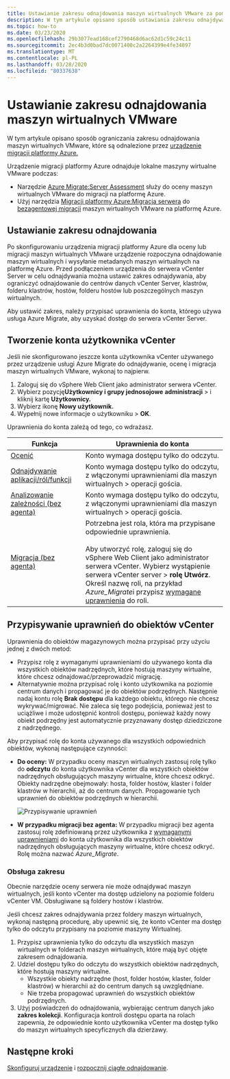 ```yaml
---
title: Ustawianie zakresu odnajdowania maszyn wirtualnych VMware za pomocą usługi Azure Migrate
description: W tym artykule opisano sposób ustawiania zakresu odnajdywania dla oceny i migracji maszyn wirtualnych VMware za pomocą usługi Azure Migrate.
ms.topic: how-to
ms.date: 03/23/2020
ms.openlocfilehash: 29b3077ead168cef2790468d6ac62d1c59c24c11
ms.sourcegitcommit: 2ec4b3d0bad7dc0071400c2a2264399e4fe34897
ms.translationtype: MT
ms.contentlocale: pl-PL
ms.lasthandoff: 03/28/2020
ms.locfileid: "80337638"
---
```

# <a name="set-discovery-scope-for-vmware-vms"></a>Ustawianie zakresu odnajdowania maszyn wirtualnych VMware

W tym artykule opisano sposób ograniczania zakresu odnajdowania maszyn wirtualnych VMware, które są odnalezione przez [urządzenie migracji platformy Azure.](migrate-appliance-architecture.md)

Urządzenie migracji platformy Azure odnajduje lokalne maszyny wirtualne VMware podczas: 

- Narzędzie [Azure Migrate:Server Assessment](migrate-services-overview.md#azure-migrate-server-assessment-tool) służy do oceny maszyn wirtualnych VMware do migracji na platformę Azure.
- Użyj narzędzia [Migracji platformy Azure:Migracja serwera](migrate-services-overview.md#azure-migrate-server-migration-tool) do [bezagentowej migracji](server-migrate-overview.md) maszyn wirtualnych VMware na platformę Azure.

## <a name="set-discovery-scope"></a>Ustawianie zakresu odnajdowania


Po skonfigurowaniu urządzenia migracji platformy Azure dla oceny lub migracji maszyn wirtualnych VMware urządzenie rozpoczyna odnajdowanie maszyn wirtualnych i wysyłanie metadanych maszyn wirtualnych na platformę Azure. Przed podłączeniem urządzenia do serwera vCenter Server w celu odnajdywania można ustawić zakres odnajdywania, aby ograniczyć odnajdowanie do centrów danych vCenter Server, klastrów, folderu klastrów, hostów, folderu hostów lub poszczególnych maszyn wirtualnych.

Aby ustawić zakres, należy przypisać uprawnienia do konta, którego używa usługa Azure Migrate, aby uzyskać dostęp do serwera vCenter Server.

## <a name="create-a-vcenter-user-account"></a>Tworzenie konta użytkownika vCenter

Jeśli nie skonfigurowano jeszcze konta użytkownika vCenter używanego przez urządzenie usługi Azure Migrate do odnajdywanie, ocenę i migracja maszyn wirtualnych VMware, wykonaj to najpierw.

1.    Zaloguj się do vSphere Web Client jako administrator serwera vCenter.
2.    Wybierz pozycję**Użytkownicy i grupy jednosojowe** **administracji** > i kliknij kartę **Użytkownicy.**
3.    Wybierz ikonę **Nowy użytkownik.**
4.    Wypełnij nowe informacje o użytkowniku > **OK**.

Uprawnienia do konta zależą od tego, co wdrażasz.

**Funkcja** | **Uprawnienia do konta**
--- | ---
[Ocenić](tutorial-assess-vmware.md)| Konto wymaga dostępu tylko do odczytu.
[Odnajdywanie aplikacji/ról/funkcji](how-to-discover-applications.md) | Konto wymaga dostępu tylko do odczytu, z włączonymi uprawnieniami dla maszyn wirtualnych > operacji gościa.
[Analizowanie zależności (bez agenta)](how-to-create-group-machine-dependencies-agentless.md) | Konto wymaga dostępu tylko do odczytu, z włączonymi uprawnieniami dla maszyn wirtualnych > operacji gościa.
[Migracja (bez agenta)](tutorial-migrate-vmware.md) | Potrzebna jest rola, która ma przypisane odpowiednie uprawnienia.<br/><br/> Aby utworzyć rolę, zaloguj się do vSphere Web Client jako administrator serwera vCenter. Wybierz wystąpienie serwera vCenter server > **rolę Utwórz**. Określ nazwę roli, na przykład <em>Azure_Migrate</em>i przypisz [wymagane uprawnienia](migrate-support-matrix-vmware-migration.md#agentless-vmware-servers) do roli.


## <a name="assign-permissions-on-vcenter-objects"></a>Przypisywanie uprawnień do obiektów vCenter

Uprawnienia do obiektów magazynowych można przypisać przy użyciu jednej z dwóch metod:

- Przypisz rolę z wymaganymi uprawnieniami do używanego konta dla wszystkich obiektów nadrzędnych, które hostują maszyny wirtualne, które chcesz odnajdować/przeprowadzić migrację.
- Alternatywnie można przypisać rolę i konto użytkownika na poziomie centrum danych i propagować je do obiektów podrzędnych. Następnie nadaj kontu rolę **Brak dostępu** dla każdego obiektu, którego nie chcesz wykrywać/migrować. Nie zaleca się tego podejścia, ponieważ jest to uciążliwe i może udostępnić kontroli dostępu, ponieważ każdy nowy obiekt podrzędny jest automatycznie przyznawany dostęp dziedziczone z nadrzędnego.

Aby przypisać rolę do konta używanego dla wszystkich odpowiednich obiektów, wykonaj następujące czynności:

- **Do oceny:** W przypadku oceny maszyn wirtualnych zastosuj rolę tylko do **odczytu** do konta użytkownika vCenter dla wszystkich obiektów nadrzędnych obsługujących maszyny wirtualne, które chcesz odkryć. Obiekty nadrzędne obejmowały: hosta, folder hostów, klaster i folder klastrów w hierarchii, aż do centrum danych. Propagowanie tych uprawnień do obiektów podrzędnych w hierarchii.

    ![Przypisywanie uprawnień](./media/tutorial-assess-vmware/assign-perms.png)

- **W przypadku migracji bez agenta:** W przypadku migracji bez agenta zastosuj rolę zdefiniowaną przez użytkownika z [wymaganymi uprawnieniami](migrate-support-matrix-vmware-migration.md#agentless-vmware-servers) do konta użytkownika dla wszystkich obiektów nadrzędnych obsługujących maszyny wirtualne, które chcesz odkryć. Rolę można nazwać <em>Azure_Migrate</em>.

### <a name="scope-support"></a>Obsługa zakresu

Obecnie narzędzie oceny serwera nie może odnajdywać maszyn wirtualnych, jeśli konto vCenter ma dostęp udzielony na poziomie folderu vCenter VM. Obsługiwane są foldery hostów i klastrów.

Jeśli chcesz zakres odnajdywania przez foldery maszyn wirtualnych, wykonaj następną procedurę, aby upewnić się, że konto vCenter ma dostęp tylko do odczytu przypisany na poziomie maszyny Wirtualnej.

1. Przypisz uprawnienia tylko do odczytu dla wszystkich maszyn wirtualnych w folderach maszyn wirtualnych, które mają być objęte zakresem odnajdowania.
2. Udziel dostępu tylko do odczytu do wszystkich obiektów nadrzędnych, które hostują maszyny wirtualne.
    - Wszystkie obiekty nadrzędne (host, folder hostów, klaster, folder klastrów) w hierarchii aż do centrum danych są uwzględniane.
    - Nie trzeba propagować uprawnień do wszystkich obiektów podrzędnych.
3. Użyj poświadczeń do odnajdowania, wybierając centrum danych jako **zakres kolekcji**. Konfiguracja kontroli dostępu oparta na rolach zapewnia, że odpowiednie konto użytkownika vCenter ma dostęp tylko do maszyn wirtualnych specyficznych dla dzierżawy.


## <a name="next-steps"></a>Następne kroki

[Skonfiguruj urządzenie](how-to-set-up-appliance-vmware.md) i [rozpocznij ciągłe odnajdowanie](how-to-set-up-appliance-vmware.md#start-continuous-discovery-by-providing-vcenter-server-and-vm-credential).
